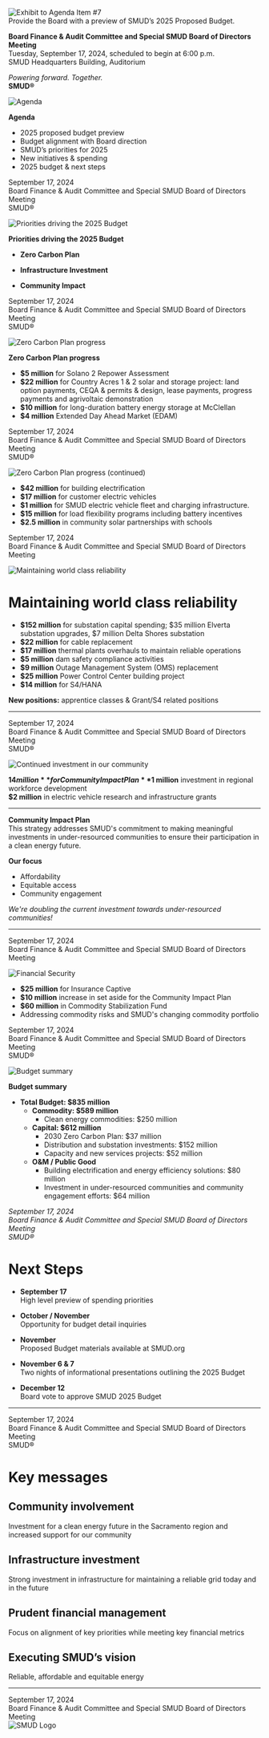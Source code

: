 <!-- Page 1 -->
![Exhibit to Agenda Item #7](https://via.placeholder.com/1365x768.png?text=Exhibit+to+Agenda+Item+%237)  
Provide the Board with a preview of SMUD’s 2025 Proposed Budget.  

**Board Finance & Audit Committee and Special SMUD Board of Directors Meeting**  
Tuesday, September 17, 2024, scheduled to begin at 6:00 p.m.  
SMUD Headquarters Building, Auditorium  

*Powering forward. Together.*  
**SMUD®**
<!-- Page 2 -->
![Agenda](https://via.placeholder.com/768x1365.png?text=Agenda)

**Agenda**
- 2025 proposed budget preview
- Budget alignment with Board direction
- SMUD’s priorities for 2025
- New initiatives & spending
- 2025 budget & next steps

September 17, 2024  
Board Finance & Audit Committee and Special SMUD Board of Directors Meeting  
SMUD®
<!-- Page 3 -->
![Priorities driving the 2025 Budget](https://example.com/image.png)

**Priorities driving the 2025 Budget**

- **Zero Carbon Plan**
  
- **Infrastructure Investment**
  
- **Community Impact**

September 17, 2024  
Board Finance & Audit Committee and Special SMUD Board of Directors Meeting  
SMUD®
<!-- Page 4 -->
![Zero Carbon Plan progress](https://example.com/image.png)

**Zero Carbon Plan progress**

- **$5 million** for Solano 2 Repower Assessment
- **$22 million** for Country Acres 1 & 2 solar and storage project: land option payments, CEQA & permits & design, lease payments, progress payments and agrivoltaic demonstration
- **$10 million** for long-duration battery energy storage at McClellan
- **$4 million** Extended Day Ahead Market (EDAM)

September 17, 2024  
Board Finance & Audit Committee and Special SMUD Board of Directors Meeting  
SMUD®
<!-- Page 5 -->
![Zero Carbon Plan progress (continued)](https://via.placeholder.com/1365x768.png?text=Zero+Carbon+Plan+progress+(continued))

- **$42 million** for building electrification
- **$17 million** for customer electric vehicles
- **$1 million** for SMUD electric vehicle fleet and charging infrastructure.
- **$15 million** for load flexibility programs including battery incentives
- **$2.5 million** in community solar partnerships with schools

September 17, 2024  
Board Finance & Audit Committee and Special SMUD Board of Directors Meeting
<!-- Page 6 -->
![Maintaining world class reliability](https://example.com/image.jpg)

# Maintaining world class reliability

- **$152 million** for substation capital spending; $35 million Elverta substation upgrades, $7 million Delta Shores substation
- **$22 million** for cable replacement
- **$17 million** thermal plants overhauls to maintain reliable operations
- **$5 million** dam safety compliance activities
- **$9 million** Outage Management System (OMS) replacement
- **$25 million** Power Control Center building project
- **$14 million** for S4/HANA

**New positions:** apprentice classes & Grant/S4 related positions

---

September 17, 2024  
Board Finance & Audit Committee and Special SMUD Board of Directors Meeting  
SMUD®
<!-- Page 7 -->
![Continued investment in our community](https://via.placeholder.com/1365x768.png?text=Continued+investment+in+our+community)

**$14 million** for Community Impact Plan  
**$1 million** investment in regional workforce development  
**$2 million** in electric vehicle research and infrastructure grants  

---

**Community Impact Plan**  
This strategy addresses SMUD's commitment to making meaningful investments in under-resourced communities to ensure their participation in a clean energy future.  

**Our focus**  
- Affordability  
- Equitable access  
- Community engagement  

*We're doubling the current investment towards under-resourced communities!*

---

September 17, 2024  
Board Finance & Audit Committee and Special SMUD Board of Directors Meeting  
<!-- Page 8 -->
![Financial Security](https://via.placeholder.com/768x1365.png?text=Financial+Security)

- **$25 million** for Insurance Captive
- **$10 million** increase in set aside for the Community Impact Plan
- **$60 million** in Commodity Stabilization Fund
- Addressing commodity risks and SMUD's changing commodity portfolio

September 17, 2024  
Board Finance & Audit Committee and Special SMUD Board of Directors Meeting  
SMUD®
<!-- Page 9 -->
![Budget summary](https://via.placeholder.com/1365x768.png?text=Budget+summary)

**Budget summary**

- **Total Budget: $835 million**
  - **Commodity: $589 million**
    - Clean energy commodities: $250 million
  - **Capital: $612 million**
    - 2030 Zero Carbon Plan: $37 million
    - Distribution and substation investments: $152 million
    - Capacity and new services projects: $52 million
  - **O&M / Public Good**
    - Building electrification and energy efficiency solutions: $80 million
    - Investment in under-resourced communities and community engagement efforts: $64 million

*September 17, 2024*  
*Board Finance & Audit Committee and Special SMUD Board of Directors Meeting*  
*SMUD®*
<!-- Page 10 -->
# Next Steps

- **September 17**  
  High level preview of spending priorities

- **October / November**  
  Opportunity for budget detail inquiries

- **November**  
  Proposed Budget materials available at SMUD.org

- **November 6 & 7**  
  Two nights of informational presentations outlining the 2025 Budget

- **December 12**  
  Board vote to approve SMUD 2025 Budget

---

September 17, 2024  
Board Finance & Audit Committee and Special SMUD Board of Directors Meeting  
SMUD®
<!-- Page 11 -->
# Key messages

## Community involvement
Investment for a clean energy future in the Sacramento region and increased support for our community

## Infrastructure investment
Strong investment in infrastructure for maintaining a reliable grid today and in the future

## Prudent financial management
Focus on alignment of key priorities while meeting key financial metrics

## Executing SMUD’s vision
Reliable, affordable and equitable energy

---

September 17, 2024  
Board Finance & Audit Committee and Special SMUD Board of Directors Meeting  
![SMUD Logo](https://www.smud.org)
